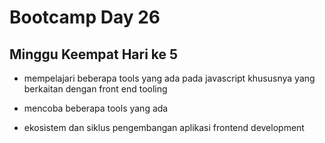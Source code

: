 # Bootcamp Day 26

## Minggu Keempat Hari ke 5

* mempelajari beberapa tools yang ada pada javascript khususnya yang berkaitan dengan front end tooling

* mencoba beberapa tools yang ada

* ekosistem dan siklus pengembangan aplikasi frontend development 